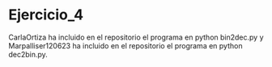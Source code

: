 # Ejercicio_4
CarlaOrtiza ha incluido en el repositorio el programa en python bin2dec.py y Marpalliser120623 ha incluido en el repositorio el programa en python dec2bin.py.
